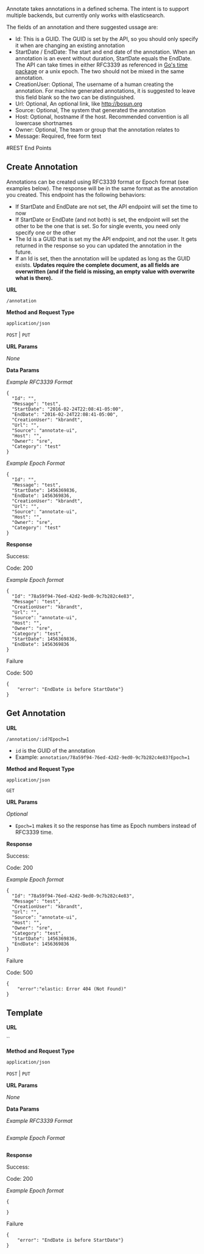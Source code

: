 Annotate takes annotations in a defined schema. The intent is to support multiple backends, but currently only works with elasticsearch. 

The fields of an annotation and there suggested ussage are:

 * Id: This is a GUID. The GUID is set by the API, so you should only specify it when are changing an existing annotation
 * StartDate / EndDate: The start and end date of the annotation. When an annotation is an event without duration, StartDate equals the EndDate. The API can take times in either RFC3339 as referenced in [Go's time package](https://golang.org/pkg/time/) or a unix epoch. The two should not be mixed in the same annotation. 
 * CreationUser: Optional, The username of a human creating the annotation. For machine generated annotations, it is suggested to leave this field blank so the two can be distinguished.
 * Url: Optional, An optional link, like http://bosun.org
 * Source: Optional, The system that generated the annotation
 * Host: Optional,  hostname if the host. Recommended convention is all lowercase shortnames
 * Owner: Optional, The team or group that the annotation relates to
 * Message: Required, free form text 


#REST End Points

## Create Annotation
Annotations can be created using RFC3339 format or Epoch format (see examples below). The response will be in the same format as the annotation you created. This endpoint has the following behaviors:
 * If StartDate and EndDate are not set, the API endpoint will set the time to now
 * If StartDate or EndDate (and not both) is set, the endpoint will set the other to be the one that is set. So for single events, you need only specify one or the other
 * The Id is a GUID that is set my the API endpoint, and not the user. It gets returned in the response so you can updated the annotation in the future.
 * If an Id is set, then the annotation will be updated as long as the GUID exists. **Updates require the complete document, as all fields are overwritten (and if the field is missing, an empty value with overwrite what is there).**

**URL**

`/annotation`

**Method and Request Type**

`application/json`

`POST` | `PUT`
 
**URL Params**

*None*

**Data Params**

*Example RFC3339 Format*

```
{
  "Id": "",
  "Message": "test",
  "StartDate": "2016-02-24T22:08:41-05:00",
  "EndDate": "2016-02-24T22:08:41-05:00",
  "CreationUser": "kbrandt",
  "Url": "",
  "Source": "annotate-ui",
  "Host": "",
  "Owner": "sre",
  "Category": "test"
}
```

*Example Epoch Format*

```
{
  "Id": "",
  "Message": "test",
  "StartDate": 1456369836,
  "EndDate": 1456369836,
  "CreationUser": "kbrandt",
  "Url": "",
  "Source": "annotate-ui",
  "Host": "",
  "Owner": "sre",
  "Category": "test"
}
```

**Response**

Success:

Code: 200

*Example Epoch format*

```
{
  "Id": "78a59f94-76ed-42d2-9ed0-9c7b282c4e83",
  "Message": "test",
  "CreationUser": "kbrandt",
  "Url": "",
  "Source": "annotate-ui",
  "Host": "",
  "Owner": "sre",
  "Category": "test",
  "StartDate": 1456369836,
  "EndDate": 1456369836
}
```

Failure

Code: 500
  
```
{
    "error": "EndDate is before StartDate"}
}
```


## Get Annotation


**URL**

`/annotation/:id?Epoch=1`

* `id` is the GUID of the annotation
* Example: `annotation/78a59f94-76ed-42d2-9ed0-9c7b282c4e83?Epoch=1`

**Method and Request Type**

`application/json`

`GET`
 
**URL Params**

*Optional*
 * `Epoch=1` makes it so the response has time as Epoch numbers instead of RFC3339 time.

**Response**

Success:

Code: 200

*Example Epoch format*

```
{
  "Id": "78a59f94-76ed-42d2-9ed0-9c7b282c4e83",
  "Message": "test",
  "CreationUser": "kbrandt",
  "Url": "",
  "Source": "annotate-ui",
  "Host": "",
  "Owner": "sre",
  "Category": "test",
  "StartDate": 1456369836,
  "EndDate": 1456369836
}
```

Failure

Code: 500
  
```
{
    "error":"elastic: Error 404 (Not Found)"
}
```


## Template


**URL**

``

**Method and Request Type**

`application/json`

`POST` | `PUT`
 
**URL Params**

*None*

**Data Params**

*Example RFC3339 Format*

```

```

*Example Epoch Format*

```

```

**Response**

Success:

Code: 200

*Example Epoch format*

```
{

}
```

Failure
  
```
{
    "error": "EndDate is before StartDate"}
}
```